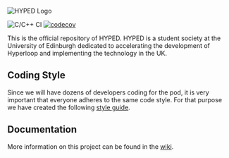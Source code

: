![HYPED Logo](https://lh3.googleusercontent.com/HXddGxe74B71zXgdCmKqgaq0IW9OO5Udb-JcfPvemVwq9ux3Uiiz-myL00ew6hoVPaB8Z8CNopeW0l6Xv7uKZO1dT4v18TJ1Pqpsh7aLA4rm0B8itmU_uaOd5UhRkHwNY_YA_z9MJdV2-N8fIUUukv63jtKjWh6D4GF1bckEcVJRKne4Rat9OXfpnGa19egioXxWj2jevz1B6oe0WB0irVmq2cJTY8TFE1W0wEdX_hEOnJif1YUgCS6IGMs6XrIYG4e7cClH3sxoOtPssFWQ9Q57TPQ_-LjacOY03ssK36Tcmaw8NnjgYcY3GSBAFnyT_n50-ISuKoT4kdV8h_UF1bCB2PWDkN4_hVH4DsvszDLKiClTqriwiG5STNRS4M1yPGe0-HntYrfOWlwNuhKAWKJ4xDARKOtrLTYaKzjRNKHA-0rbf98ebxBX1wyUYY7SmMr8QqiRed8dCD5X8AHjPkvxWmUyYYLdGh17-vJh3m9QKZidSXG37TYZQBlKW6Xv2nEBzli5grRv5eveMmoLgmG4_nT7oqG5ajtxB7PQTSd8zpQNzj62rO1XQmzABn4NNQ_PbRyG_dy-fokis6yeCQ_GaQdxkHMEHdVfnTV-uYHkHTY5y6FJnMxqHYMbwxmJxNfJ3mYYnakoUgBoBu4i9-WupnKRrIe6I0FyPwNDwh0uZXRSSlxmAyt8MaAiFw=w2880-h1530-ft)

![C/C++ CI](https://github.com/Hyp-ed/hyped-2022/workflows/C/C++%20CI/badge.svg)
[![codecov](https://codecov.io/gh/hyp-ed/hyped-2022/branch/master/graph/badge.svg?token=H6FTHAO748)](https://codecov.io/gh/hyp-ed/hyped-2022)

This is the official repository of HYPED. HYPED is a student society at the University of Edinburgh dedicated to accelerating the development of Hyperloop and implementing the technology in the UK.

## Coding Style

Since we will have dozens of developers coding for the pod, it is very important that everyone adheres to the same code style. For that purpose we have created the following [style guide](https://hyp-ed.github.io/styleguide/).

## Documentation

More information on this project can be found in the [wiki](https://github.com/hyp-ed/hyped-2022/wiki).
